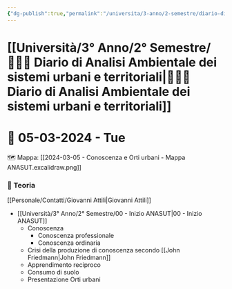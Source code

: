 ```yaml
---
{"dg-publish":true,"permalink":"/universita/3-anno/2-semestre/diario-di-analisi-ambientale-dei-sistemi-urbani-e-territoriali/"}
---
```


# [[Università/3° Anno/2° Semestre/🧑‍🌾📔 Diario di Analisi Ambientale dei sistemi urbani e territoriali\|🧑‍🌾📔 Diario di Analisi Ambientale dei sistemi urbani e territoriali]]


# 📆  05-03-2024 - Tue




🗺 Mappa: [[2024-03-05 - Conoscenza e Orti urbani - Mappa ANASUT.excalidraw.png]]

### 📝 Teoria

[[Personale/Contatti/Giovanni Attili\|Giovanni Attili]]

- [[Università/3° Anno/2° Semestre/00 - Inizio ANASUT\|00 - Inizio ANASUT]]
	- Conoscenza
		- Conoscenza professionale
		- Conoscenza ordinaria
	- Crisi della produzione di conoscenza secondo [[John Friedmann\|John Friedmann]]
	- Apprendimento reciproco
	- Consumo di suolo
	- Presentazione Orti urbani

